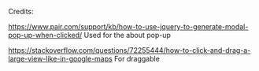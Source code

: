 Credits:

https://www.pair.com/support/kb/how-to-use-jquery-to-generate-modal-pop-up-when-clicked/
Used for the about pop-up

https://stackoverflow.com/questions/72255444/how-to-click-and-drag-a-large-view-like-in-google-maps
For draggable


